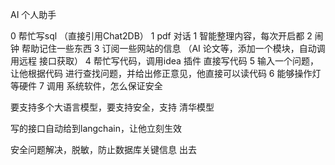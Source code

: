 AI 个人助手

0 帮忙写sql （直接引用Chat2DB）
1 pdf 对话
1 智能整理内容，每次开启都
2 闹钟 帮助记住一些东西
3 订阅一些网站的信息 （AI 论文等，添加一个模块，自动调用远程 接口获取）
4 帮忙写代码，调用idea 插件 直接写代码
5 输入一个问题，让他根据代码 进行查找问题，并给出修正意见，他直接可以读代码
6 能够操作灯 等硬件
7 调用 系统软件，怎么保证安全

要支持多个大语言模型，要支持安全，支持 清华模型



写的接口自动给到langchain，让他立刻生效


安全问题解决，脱敏，防止数据库关键信息 出去